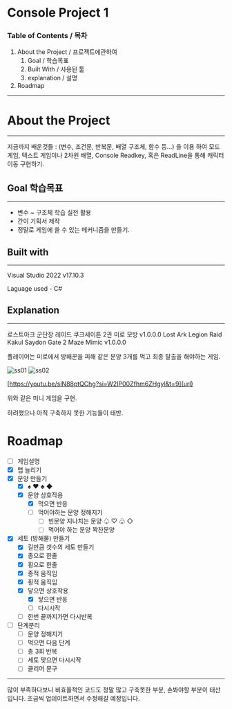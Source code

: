 # Console Project 1

### Table of Contents / 목차

1. About the Project / 프로젝트에관하여
    1. Goal / 학습목표
    2. Built With / 사용된 툴
    3. explanation / 설명
2. Roadmap

---

# About the Project

---

지금까지 배운것들 : (변수, 조건문, 반복문, 배열 구조체, 함수 등…)
을 이용 하여 모드게임, 텍스트 게임이나  2차원 배열,  Console Readkey, 혹은 ReadLine을 통해 캐릭터 이동 구현하기.

## Goal 학습목표

---

- 변수 ~ 구조체 학습 실전 활용
- 간이 기획서 제작
- 정말로 게임에 쓸 수 있는 메커니즘을 만들기.

## Built with

---

Visual Studio 2022 v17.10.3

Laguage used - C#

## Explanation

---

로스트아크 군단장 레이드 쿠크세이튼 2관 미로 모방  v1.0.0.0
Lost Ark Legion Raid  Kakul Saydon Gate 2 Maze Mimic v1.0.0.0

플레이어는 미로에서 방해꾼을 피해 같은 문양 3개를 먹고 최종 탈출을 해야하는 게임.

![ss01](https://github.com/user-attachments/assets/7672f881-5883-42a4-9610-315fa936394e) ![ss02](https://github.com/user-attachments/assets/acbcf6b6-ef1a-4c8f-ba26-8845c74e4d79)

[https://youtu.be/slN88ptQChg?si=W2IP00Zfhm6ZHgyl&t=9](url)

위와 같은 미니 게임을 구현.

하려했으나 아직 구축하지 못한 기능들이 태반.

# Roadmap

- [ ]  게임설명
- [x]  맵 늘리기
- [x]  문양 만들기
    - [x]  ♠ ♥ ♣ ◆
    - [x]  문양 상호작용
        - [x]  먹으면 반응
        - [ ]  먹어야하는 문양 정해지기
            - [ ]  빈문양 지나치는 문양 ♤ ♡ ♧  ◇
            - [ ]  먹어야 하는 문양 꽉찬문양
- [x]  세토 (방해물) 만들기
    - [x]  길만큼 갯수의 세토 만들기
    - [x]  종으로 한줄
    - [x]  횡으로 한줄
    - [x]  종적 움직임
    - [x]  횡적 움직임
    - [x]  닿으면 상호작용
        - [x]  닿으면 반응
        - [ ]  다시시작
    - [ ]  한번 끝까지가면 다시반복
- [ ]  단계분리
    - [ ]  문양 정해지기
    - [ ]  먹으면 다음 단계
    - [ ]  총 3회 반복
    - [ ]  세토 맞으면 다시시작
    - [ ]  클리어 문구

---

많이 부족하다보니 비효율적인 코드도 정말 많고 구축못한 부분, 손봐야할 부분이 태산입니다.
조금씩 업데이트하면서 수정해갈 예정입니다.

